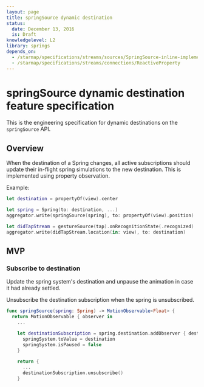 ```yaml
---
layout: page
title: springSource dynamic destination
status:
  date: December 13, 2016
  is: Draft
knowledgelevel: L2
library: springs
depends_on:
  - /starmap/specifications/streams/sources/SpringSource-inline-implementation
  - /starmap/specifications/streams/connections/ReactiveProperty
---
```


# springSource dynamic destination feature specification

This is the engineering specification for dynamic destinations on the `springSource` API.

## Overview

When the destination of a Spring changes, all active subscriptions should update their in-flight
spring simulations to the new destination. This is implemented using property observation.

Example:

```swift
let destination = propertyOf(view).center

let spring = Spring(to: destination, ...)
aggregator.write(springSource(spring), to: propertyOf(view).position)

let didTapStream = gestureSource(tap).onRecognitionState(.recognized)
aggregator.write(didTapStream.location(in: view), to: destination)
```

## MVP

### Subscribe to destination

Update the spring system's destination and unpause the animation in case it had already settled.

Unsubscribe the destination subscription when the spring is unsubscribed.

```swift
func springSource(spring: Spring) -> MotionObservable<Float> {
  return MotionObservable { observer in
    ...

    let destinationSubscription = spring.destination.addObserver { destination in
      springSystem.toValue = destination
      springSystem.isPaused = false
    }
    
    return {
      ...
      destinationSubscription.unsubscribe()
    }
```
